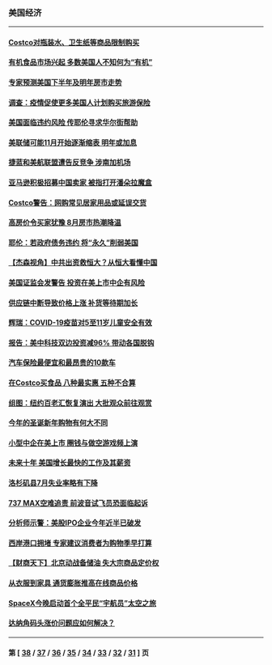 ### 美国经济
---
#### [Costco对瓶装水、卫生纸等商品限制购买](../../pages/ncid1078158/n13256597.md) 
#### [有机食品市场兴起 多数美国人不知何为“有机”](../../pages/ncid1078158/n13255781.md) 
#### [专家预测美国下半年及明年房市走势](../../pages/ncid1078158/n13254138.md) 
#### [调查：疫情促使更多美国人计划购买旅游保险](../../pages/ncid1078158/n13254073.md) 
#### [美国面临违约风险 传耶伦寻求华尔街帮助](../../pages/ncid1078158/n13253735.md) 
#### [美联储可能11月开始逐渐缩表 明年或加息](../../pages/ncid1078158/n13253614.md) 
#### [捷蓝和美航联盟遭告反竞争 涉南加机场](../../pages/ncid1078158/n13251599.md) 
#### [亚马逊积极招募中国卖家 被指打开潘朵拉魔盒](../../pages/ncid1078158/n13250580.md) 
#### [Costco警告：网购常见居家用品或延误交货](../../pages/ncid1078158/n13250514.md) 
#### [高房价令买家犹豫 8月房市热潮降温](../../pages/ncid1078158/n13249523.md) 
#### [耶伦：若政府债务违约 将“永久”削弱美国](../../pages/ncid1078158/n13248517.md) 
#### [【杰森视角】中共出资救恒大？从恒大看懂中国](../../pages/ncid1078158/n13248315.md) 
#### [美国证监会发警告 投资在美上市中企有风险](../../pages/ncid1078158/n13248235.md) 
#### [供应链中断导致价格上涨 补货等待期加长](../../pages/ncid1078158/n13248171.md) 
#### [辉瑞：COVID-19疫苗对5至11岁儿童安全有效](../../pages/ncid1078158/n13247739.md) 
#### [报告：美中科技双边投资减96% 带动各国脱钩](../../pages/ncid1078158/n13247163.md) 
#### [汽车保险最便宜和最昂贵的10款车](../../pages/ncid1078158/n13228858.md) 
#### [在Costco买食品 八种最实惠 五种不合算](../../pages/ncid1078158/n13241909.md) 
#### [组图：纽约百老汇恢复演出 大批观众前往观赏](../../pages/ncid1078158/n13243464.md) 
#### [今年的圣诞新年购物有何大不同](../../pages/ncid1078158/n13244095.md) 
#### [小型中企在美上市 圈钱与做空游戏频上演](../../pages/ncid1078158/n13231438.md) 
#### [未来十年 美国增长最快的工作及其薪资](../../pages/ncid1078158/n13243971.md) 
#### [洛杉矶县7月失业率略有下降](../../pages/ncid1078158/n13242788.md) 
#### [737 MAX空难追责 前波音试飞员恐面临起诉](../../pages/ncid1078158/n13241562.md) 
#### [分析师示警：美股IPO企业今年近半已破发](../../pages/ncid1078158/n13241533.md) 
#### [西岸港口拥堵 专家建议消费者为购物季早打算](../../pages/ncid1078158/n13240178.md) 
#### [【财商天下】北京动战备储油 失大宗商品定价权](../../pages/ncid1078158/n13239051.md) 
#### [从衣服到家具 通货膨胀推高在线商品价格](../../pages/ncid1078158/n13236970.md) 
#### [SpaceX今晚启动首个全平民“宇航员”太空之旅](../../pages/ncid1078158/n13236095.md) 
#### [达纳角码头涨价问题应如何解决？](../../pages/ncid1078158/n13234735.md) 

---
#### 第 [ [38](./38.md) / [37](./37.md) / [36](./36.md) / [35](./35.md) / [34](./34.md) / [33](./33.md) / [32](./32.md) / [31](./31.md) ] 页
